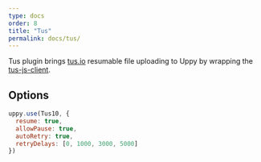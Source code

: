 ```yaml
---
type: docs
order: 8
title: "Tus"
permalink: docs/tus/
---
```


Tus plugin brings [tus.io](http://tus.io) resumable file uploading to Uppy by wrapping the [tus-js-client](https://github.com/tus/tus-js-client).

## Options

```js
uppy.use(Tus10, {
  resume: true,
  allowPause: true,
  autoRetry: true,
  retryDelays: [0, 1000, 3000, 5000]
})
```

